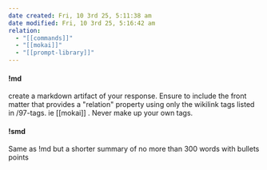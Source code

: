 ```yaml
---
date created: Fri, 10 3rd 25, 5:11:38 am
date modified: Fri, 10 3rd 25, 5:16:42 am
relation:
  - "[[commands]]"
  - "[[mokai]]"
  - "[[prompt-library]]"
---
```


#### !md
create a markdown artifact of your response. Ensure to include the front matter that provides a "relation" property using only the wikilink tags  listed in /97-tags. ie [[mokai]] . Never make up your own tags.
#### !smd
Same as !md but a shorter summary of no more than 300 words with bullets points

